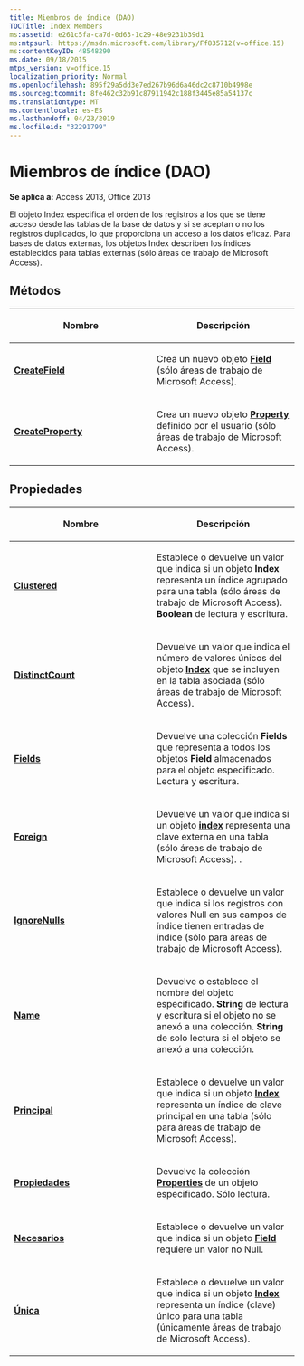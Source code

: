 ```yaml
---
title: Miembros de índice (DAO)
TOCTitle: Index Members
ms:assetid: e261c5fa-ca7d-0d63-1c29-48e9231b39d1
ms:mtpsurl: https://msdn.microsoft.com/library/Ff835712(v=office.15)
ms:contentKeyID: 48548290
ms.date: 09/18/2015
mtps_version: v=office.15
localization_priority: Normal
ms.openlocfilehash: 895f29a5dd3e7ed267b96d6a46dc2c8710b4998e
ms.sourcegitcommit: 8fe462c32b91c87911942c188f3445e85a54137c
ms.translationtype: MT
ms.contentlocale: es-ES
ms.lasthandoff: 04/23/2019
ms.locfileid: "32291799"
---
```

# <a name="index-members-dao"></a>Miembros de índice (DAO)


**Se aplica a:** Access 2013, Office 2013

El objeto Index especifica el orden de los registros a los que se tiene acceso desde las tablas de la base de datos y si se aceptan o no los registros duplicados, lo que proporciona un acceso a los datos eficaz. Para bases de datos externas, los objetos Index describen los índices establecidos para tablas externas (sólo áreas de trabajo de Microsoft Access).

## <a name="methods"></a>Métodos

<table>
<colgroup>
<col style="width: 50%" />
<col style="width: 50%" />
</colgroup>
<thead>
<tr class="header">
<th><p>Nombre</p></th>
<th><p>Descripción</p></th>
</tr>
</thead>
<tbody>
<tr class="odd">
<td><p><strong><a href="index-createfield-method-dao.md">CreateField</a></strong></p></td>
<td><p>Crea un nuevo objeto <strong><a href="field-object-dao.md">Field</a></strong> (sólo áreas de trabajo de Microsoft Access).</p></td>
</tr>
<tr class="even">
<td><p><strong><a href="index-createproperty-method-dao.md">CreateProperty</a></strong></p></td>
<td><p>Crea un nuevo objeto <strong><a href="property-object-dao.md">Property</a></strong> definido por el usuario (sólo áreas de trabajo de Microsoft Access).</p></td>
</tr>
</tbody>
</table>


## <a name="properties"></a>Propiedades

<table>
<colgroup>
<col style="width: 50%" />
<col style="width: 50%" />
</colgroup>
<thead>
<tr class="header">
<th><p>Nombre</p></th>
<th><p>Descripción</p></th>
</tr>
</thead>
<tbody>
<tr class="odd">
<td><p><strong><a href="index-clustered-property-dao.md">Clustered</a></strong></p></td>
<td><p>Establece o devuelve un valor que indica si un objeto <strong>Index</strong> representa un índice agrupado para una tabla (sólo áreas de trabajo de Microsoft Access). <strong>Boolean</strong> de lectura y escritura.</p></td>
</tr>
<tr class="even">
<td><p><strong><a href="index-distinctcount-property-dao.md">DistinctCount</a></strong></p></td>
<td><p>Devuelve un valor que indica el número de valores únicos del objeto <strong><a href="index-object-dao.md">Index</a></strong> que se incluyen en la tabla asociada (sólo áreas de trabajo de Microsoft Access).</p></td>
</tr>
<tr class="odd">
<td><p><strong><a href="index-fields-property-dao.md">Fields</a></strong></p></td>
<td><p>Devuelve una colección <strong>Fields</strong> que representa a todos los objetos <strong>Field</strong> almacenados para el objeto especificado. Lectura y escritura.</p></td>
</tr>
<tr class="even">
<td><p><strong><a href="index-foreign-property-dao.md">Foreign</a></strong></p></td>
<td><p>Devuelve un valor que indica si un objeto <strong><a href="index-object-dao.md">index</a></strong> representa una clave externa en una tabla (sólo áreas de trabajo de Microsoft Access). .</p></td>
</tr>
<tr class="odd">
<td><p><strong><a href="index-ignorenulls-property-dao.md">IgnoreNulls</a></strong></p></td>
<td><p>Establece o devuelve un valor que indica si los registros con valores Null en sus campos de índice tienen entradas de índice (sólo para áreas de trabajo de Microsoft Access).</p></td>
</tr>
<tr class="even">
<td><p><strong><a href="index-name-property-dao.md">Name</a></strong></p></td>
<td><p>Devuelve o establece el nombre del objeto especificado. <strong>String</strong> de lectura y escritura si el objeto no se anexó a una colección. <strong>String</strong> de solo lectura si el objeto se anexó a una colección.</p></td>
</tr>
<tr class="odd">
<td><p><strong><a href="index-primary-property-dao.md">Principal</a></strong></p></td>
<td><p>Establece o devuelve un valor que indica si un objeto <strong><a href="index-object-dao.md">Index</a></strong> representa un índice de clave principal en una tabla (sólo para áreas de trabajo de Microsoft Access).</p></td>
</tr>
<tr class="even">
<td><p><strong><a href="index-properties-property-dao.md">Propiedades</a></strong></p></td>
<td><p>Devuelve la colección <strong><a href="properties-collection-dao.md">Properties</a></strong> de un objeto especificado. Sólo lectura.</p></td>
</tr>
<tr class="odd">
<td><p><strong><a href="index-required-property-dao.md">Necesarios</a></strong></p></td>
<td><p>Establece o devuelve un valor que indica si un objeto <strong><a href="field-object-dao.md">Field</a></strong> requiere un valor no Null.</p></td>
</tr>
<tr class="even">
<td><p><strong><a href="index-unique-property-dao.md">Única</a></strong></p></td>
<td><p>Establece o devuelve un valor que indica si un objeto <strong><a href="index-object-dao.md">Index</a></strong> representa un índice (clave) único para una tabla (únicamente áreas de trabajo de Microsoft Access).</p></td>
</tr>
</tbody>
</table>

